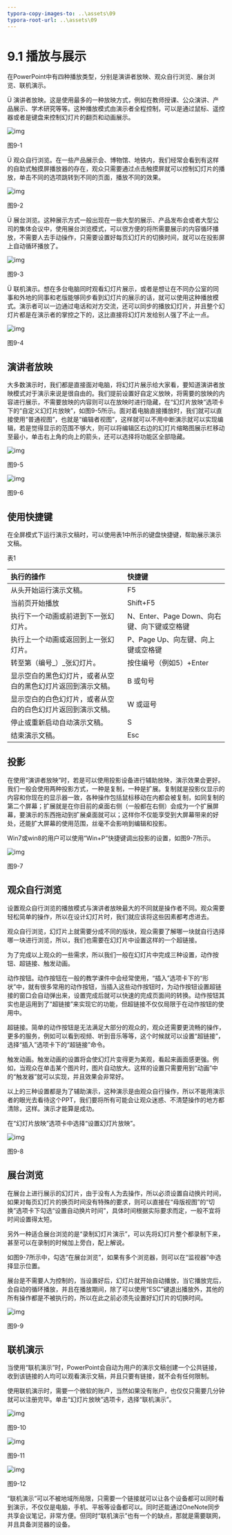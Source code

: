 ```yaml
---
typora-copy-images-to: ..\assets\09
typora-root-url: ..\assets\09
---
```


# 9.1  播放与展示

在PowerPoint中有四种播放类型，分别是演讲者放映、观众自行浏览、展台浏览、联机演示。

Ü 演讲者放映。这是使用最多的一种放映方式，例如在教师授课、公众演讲、产品展示、学术研究等等。这种播放模式由演示者全程控制，可以是通过鼠标、遥控器或者是键盘来控制幻灯片的翻页和动画展示。

![img](../../.gitbook/assets/image001.jpg)

图9-1

Ü 观众自行浏览。在一些产品展示会、博物馆、地铁内，我们经常会看到有这样的自助式触摸屏播放器的存在，观众只需要通过点击触摸屏就可以控制幻灯片的播放，单击不同的选项跳转到不同的页面，播放不同的效果。

![img](../../.gitbook/assets/image002.jpg)

图9-2

Ü 展台浏览。这种展示方式一般出现在一些大型的展示、产品发布会或者大型公司的集体会议中，使用展台浏览模式，可以很方便的将所需要展示的内容循环播放，不需要人去手动操作，只需要设置好每页幻灯片的切换时间，就可以在投影屏上自动循环播放了。

![img](../../.gitbook/assets/image003%20%282%29.jpg)

图9-3

Ü 联机演示。想在多台电脑同时观看幻灯片展示，或者是想让在不同办公室的同事和外地的同事和老版能够同步看到幻灯片的展示的话，就可以使用这种播放模式。演示者可以一边通过电话和对方交流，还可以同步的播放幻灯片，并且整个幻灯片都是在演示者的掌控之下的，这比直接将幻灯片发给别人强了不止一点。

![img](../../.gitbook/assets/image004%20%289%29.jpg)

图9-4

## **演讲者放映**

大多数演示时，我们都是直接面对电脑，将幻灯片展示给大家看，要知道演讲者放映模式对于演示来说是很自由的。我们提前设置好自定义放映，将需要的放映的内容进行展示，不需要放映的内容则可以在放映时进行隐藏，在“幻灯片放映”选项卡下的“自定义幻灯片放映”，如图9-5所示。面对着电脑直接播放时，我们就可以直接使用“普通视图”，也就是“编辑者视图”，这样就可以不用中断演示就可以实现编辑，若是觉得显示的范围不够大，则可以将编辑区右边的幻灯片缩略图展示栏移动至最小，单击右上角的向上的箭头，还可以选择将功能区全部隐藏。

![img](../../.gitbook/assets/image005.png)

图9-5

![img](../../.gitbook/assets/image006%20%285%29.jpg)

图9-6

## **使用快捷键**

在全屏模式下运行演示文稿时，可以使用表1中所示的键盘快捷键，帮助展示演示文稿。

表1

| **执行的操作** | **快捷键** |
| :--- | :--- |
| 从头开始运行演示文稿。 | F5 |
| 当前页开始播放 | Shift+F5 |
| 执行下一个动画或前进到下一张幻灯片。 | N、Enter、Page Down、向右键、向下键或空格键 |
| 执行上一个动画或返回到上一张幻灯片。 | P、Page Up、向左键、向上键或空格键 |
| 转至第（编号_）_张幻灯片。 | 按住编号（例如5）+Enter |
| 显示空白的黑色幻灯片，或者从空白的黑色幻灯片返回到演示文稿。 | B 或句号 |
| 显示空白的白色幻灯片，或者从空白的白色幻灯片返回到演示文稿。 | W 或逗号 |
| 停止或重新启动自动演示文稿。 | S |
| 结束演示文稿。 | Esc |

## **投影**

在使用“演讲者放映”时，若是可以使用投影设备进行辅助放映，演示效果会更好。我们一般会使用两种投影方式，一种是复制，一种是扩展。复制就是投影仪显示的内容和你现在的显示器一致，各种操作包括鼠标移动在内都会被复制，如同复制的第二个屏幕；扩展就是在你目前的桌面右侧（一般都在右侧）会成为一个扩展屏幕，要演示的东西拖动到扩展桌面就可以；这样你不仅能享受到大屏幕带来的好处，还能扩大屏幕的使用范围，丝毫不会影响到编辑和投影。

Win7或win8的用户可以使用“Win+P”快捷键调出投影的设置，如图9-7所示。

![img](../../.gitbook/assets/image007%20%286%29.jpg)

图9-7

## **观众自行浏览**

设置观众自行浏览的播放模式与演讲者放映最大的不同就是操作者不同。观众需要轻松简单的操作，所以在设计幻灯片时，我们就应该将这些因素都考虑进去。

观众自行浏览，幻灯片上就需要分成不同的版块，观众需要了解哪一块就自行选择哪一块进行浏览，所以，我们也需要在幻灯片中设置这样的一个超链接。

为了完成以上观众的一些需求，所以我们一般在幻灯片中完成三种设置，动作按钮、超链接、触发动画。

动作按钮。动作按钮在一般的教学课件中会经常使用，“插入”选项卡下的“形状”中，就有很多常用的动作按钮，当插入这些动作按钮时，为动作按钮设置超链接的窗口会自动弹出来，设置完成后就可以快速的完成页面间的转换。动作按钮其实也是运用到了“超链接”来实现它的功能，但超链接不仅仅局限于在动作按钮的使用中。

超链接。简单的动作按钮是无法满足大部分的观众的，观众还需要更流畅的操作，更多的服务，例如可以看到视频、听到音乐等等，这个时候就可以设置“超链接”，选择“插入”选项卡下的“超链接”命令。

触发动画。触发动画的设置将会使幻灯片变得更为美观，看起来画面感更强。例如，当观众在单击某个图片时，图片自动放大。这样的设置只需要用到“动画”中的“触发器”就可以实现，并且效果会非常好。

以上的三种设置都是为了辅助演示，这种演示是由观众自行操作，所以不能用演示者的眼光去看待这个PPT，我们要将所有可能会让观众迷惑、不清楚操作的地方都清除，这样。演示才能算是成功。

在“幻灯片放映”选项卡中选择“设置幻灯片放映”。

![img](../../.gitbook/assets/image008%20%283%29.png)

图9-8

## **展台浏览**

在展台上进行展示的幻灯片，由于没有人为去操作，所以必须设置自动换片时间，如果对每页幻灯片的换页时间没有特殊的要求，则可以直接在“母版视图”的“切换”选项卡下勾选“设置自动换片时间”，具体时间根据实际要求而定，一般不宜将时间设置得太短。

另外一种适合展台浏览的是“录制幻灯片演示”，可以先将幻灯片整个都录制下来，甚至可以在录制的时候加上旁白，配上解说。

如图9-7所示中，勾选“在展台浏览”，如果有多个浏览器，则可以在“监视器”中选择显示位置。

展台是不需要人为控制的，当设置好后，幻灯片就开始自动播放，当它播放完后，会自动的循环播放，并且在播放期间，除了可以使用“ESC”键退出播放外，其他的所有操作都是不被执行的，所以在此之前必须先设置好幻灯片的切换时间。

![img](../../.gitbook/assets/image009%20%281%29.png)

图9-9

## **联机演示**

当使用“联机演示”时，PowerPoint会自动为用户的演示文稿创建一个公共链接，收到该链接的人均可以观看演示文稿，并且只要有链接，就不会有任何限制。

使用联机演示时，需要一个微软的账户，当然如果没有账户，也仅仅只需要几分钟就可以注册完毕。单击“幻灯片放映”选项卡，选择“联机演示”。

![img](../../.gitbook/assets/image010%20%284%29.png)

图9-10

![img](../../.gitbook/assets/image011.jpg)

图9-11

![img](../../.gitbook/assets/image012.jpg)

图9-12

“联机演示”可以不被地域所局限，只需要一个链接就可以让各个设备都可以同时看到演示，不仅仅是电脑，手机、平板等设备都可以。同时还能通过OneNote同步共享会议笔记，非常方便。但同时“联机演示”也有一个的缺点，那就是需要联网，并且具备浏览器的设备。

